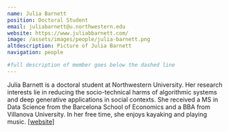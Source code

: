 ```yaml
---
name: Julia Barnett
position: Doctoral Student
email: juliabarnett@u.northwestern.edu
website: https://www.juliabbarnett.com/
image: /assets/images/people/julia-barnett.png
altdescription: Picture of Julia Barnett
navigation: people

#full description of member goes below the dashed line
---
```

Julia Barnett is a doctoral student at Northwestern University. Her research interests lie in reducing the socio-technical harms of algorithmic systems and deep generative applications in social contexts. She received a MS in Data Science from the Barcelona School of Economics and a BBA from Villanova University. In her free time, she enjoys kayaking and playing music. 
[[website]](https://www.juliabbarnett.com/) 


